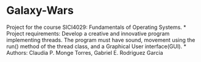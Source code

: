 # Galaxy-Wars
Project for the course SICI4029: Fundamentals of Operating Systems. * Project requirements: Develop a creative and innovative program implementing threads. The program must have sound, movement using the run() method of the thread class, and a Graphical User interface(GUI). * Authors: Claudia P. Monge Torres, Gabriel E. Rodriguez Garcia
